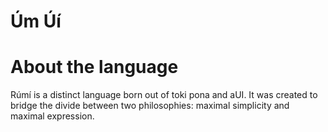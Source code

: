 # Úm Úí
# About the language

Rúmí is a distinct language born out of toki pona and aUI. It was created to bridge the divide between two philosophies: maximal simplicity and maximal expression. 
